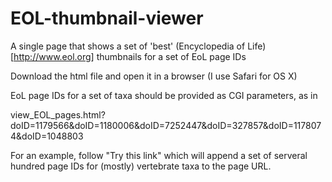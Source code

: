 # EOL-thumbnail-viewer
A single page that shows a set of 'best' (Encyclopedia of Life)[http://www.eol.org] thumbnails for a set of EoL page IDs

Download the html file and open it in a browser (I use Safari for OS X)

EoL page IDs for a set of taxa should be provided as CGI parameters, as in

view_EOL_pages.html?doID=1179566&doID=1180006&doID=7252447&doID=327857&doID=1178074&doID=1048803

For an example, follow "Try this link" which will append a set of serveral hundred page IDs for (mostly) vertebrate taxa to the page URL.

